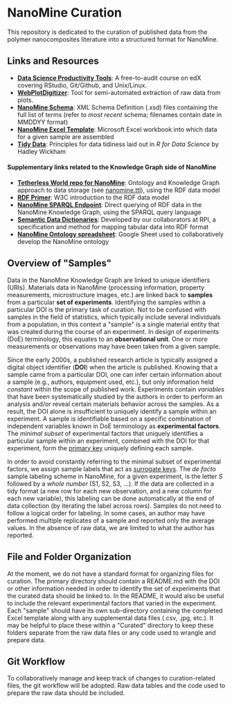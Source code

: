 # NanoMine Curation
This repository is dedicated to the curation of published data from the polymer nanocomposites literature into a structured format for NanoMine.

## Links and Resources
* [**Data Science Productivity Tools**](https://www.edx.org/course/data-science-productivity-tools): A free-to-audit course on edX covering RStudio, Git/Github, and Unix/Linux.
* [**WebPlotDigitizer**](https://apps.automeris.io/wpd/): Tool for semi-automated extraction of raw data from plots.
* [**NanoMine Schema**](https://github.com/bingyinh/nanomine-schema/tree/master/xml): XML Schema Definition (.xsd) files containing the full list of terms (refer to *most recent* schema; filenames contain date in MMDDYY format)
* [**NanoMine Excel Template**](https://github.com/bingyinh/nanomine-schema/tree/master/xls-input-forms): Microsoft Excel workbook into which data for a given sample are assembled
* [**Tidy Data**](https://r4ds.had.co.nz/tidy-data.html): Principles for data tidiness laid out in *R for Data Science* by Hadley Wickham
#### Supplementary links related to the Knowledge Graph side of NanoMine
* [**Tetherless World repo for NanoMine**](https://github.com/tetherless-world/nanomine-graph): Ontology and Knowledge Graph approach to data storage (see [nanomine.ttl](https://github.com/tetherless-world/nanomine-graph/blob/master/nanomine.ttl)), using the RDF data model
* [**RDF Primer**](https://www.w3.org/TR/rdf11-primer/): W3C introduction to the RDF data model
* [**NanoMine SPARQL Endpoint**](https://qa.materialsmine.org/wi/sparql.html): Direct querying of RDF data in the NanoMine Knowledge Graph, using the SPARQL query language
* [**Semantic Data Dictionaries**](https://www.mitpressjournals.org/doi/abs/10.1162/dint_a_00058): Developed by our collaborators at RPI, a specification and method for mapping tabular data into RDF format
* [**NanoMine Ontology spreadsheet**](https://docs.google.com/spreadsheets/d/1hDqbUzgJ2menVFhkjAvZs5uWgVoO-lxi7nxOh6W2QiA/): Google Sheet used to collaboratively develop the NanoMine ontology


## Overview of "Samples"
Data in the NanoMine Knowledge Graph are linked to unique identifiers (URIs). Materials data in NanoMine (processing information, property measurements, microstructure images, etc.) are linked back to **samples** from a particular **set of experiments**. Identifying the samples within a particular DOI is the primary task of curation. Not to be confused with samples in the field of statistics, which typically include several individuals from a population, in this context a "sample" is a single material entity that was created during the course of an experiment. In design of experiments (DoE) terminology, this equates to an **observational unit**. One or more measurements or observations may have been taken from a given sample. 

Since the early 2000s, a published research article is typically assigned a digital object identifier (**DOI**) when the article is published. Knowing that a sample came from a particular DOI, one can infer certain information about a sample (e.g., authors, equipment used, etc.), but only information held *constant* within the scope of published work. Experiments contain *variables* that have been systematically studied by the authors in order to perform an analysis and/or reveal certain materials behavior across the samples. As a result, the DOI alone is insufficient to uniquely identify a sample within an experiment. A sample is identifiable based on a specific combination of independent variables known in DoE terminology as **experimental factors**. The *minimal subset* of experimental factors that uniquely identifies a particular sample within an experiment, combined with the DOI for that experiment, form the [primary key](https://en.wikipedia.org/wiki/Primary_key) uniquely defining each sample.

In order to avoid constantly referring to the minimal subset of experimental factors, we assign sample labels that act as [surrogate keys](https://en.wikipedia.org/wiki/Surrogate_key). The *de facto* sample labeling scheme in NanoMine, for a given experiment, is the letter *S* followed by a *whole number* (S1, S2, S3, ...). If the data are collected in a tidy format (a new row for each new observation, and a new column for each new variable), this labeling can be done automatically at the end of data collection (by iterating the label across rows). Samples do not need to follow a logical order for labeling. In some cases, an author may have performed multiple replicates of a sample and reported only the average values. In the absence of raw data, we are limited to what the author has reported. 

## File and Folder Organization
At the moment, we do not have a standard format for organizing files for curation. The primary directory should contain a README.md with the DOI or other information needed in order to identify the set of experiments that the curated data should be linked to. In the README, it would also be useful to include the relevant experimental factors that varied in the experiment. Each "sample" should have its own sub-directory containing the completed Excel template along with any supplemental data files (.csv, .jpg, etc.). It may be helpful to place these within a "Curated" directory to keep these folders separate from the raw data files or any code used to wrangle and prepare data.

## Git Workflow
To collaboratively manage and keep track of changes to curation-related files, the git workflow will be adopted. Raw data tables and the code used to prepare the raw data should be included.


